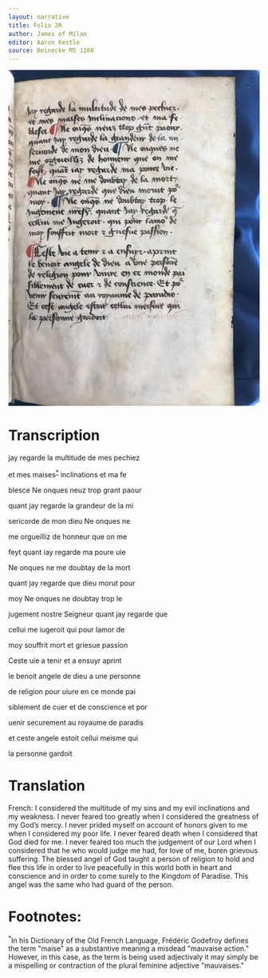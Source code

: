 ```yaml
---
layout: narrative
title: Folio 2R
author: James of Milan
editor: Aaron Kestle
source: Beinecke MS 1166
---
```


![Beinecke MS 1166 Folio 2R](https://raw.githubusercontent.com/oldfrenchtexts/L-aiguillon-d-amour-divine/master/assets/2R.jpg)

# Transcription

jay regarde la multitude de mes pechiez 

et mes maises<sup><a href="#fn1" id="ref1">\*</a></sup> inclinations et ma fe 

blesce Ne onques neuz trop grant paour 

quant jay regarde la grandeur de la mi 

sericorde de mon dieu Ne onques ne 

me orgueilliz de honneur que on me 

feyt quant iay regarde ma poure uie 

Ne onques ne me doubtay de la mort 

quant jay regarde que dieu morut pour 

moy Ne onques ne doubtay trop le 

jugement nostre Seigneur quant jay regarde que 

cellui me iugeroit qui pour lamor de 

moy souffrit mort et griesue passion 

Ceste uie a tenir et a ensuyr aprint 

le benoit angele de dieu a une personne 

de religion pour uiure en ce monde pai 

siblement de cuer et de conscience et por 

uenir securement au royaume de paradis 

et ceste angele estoit cellui meisme qui 

la personne gardoit

# Translation

French: I considered the multitude of my sins and my evil inclinations and my weakness. I never feared too greatly when I considered the greatness of my God’s mercy. I never prided myself on account of honors given to me when I considered my poor life. I never feared death when I considered that God died for me. I never feared too much the judgement of our Lord when I considered that he who would judge me had, for love of me, boren grievous suffering. The blessed angel of God taught a person of religion to hold and flee this life in order to live peacefully in this world both in heart and conscience and in order to come surely to the Kingdom of Paradise. This angel was the same who had guard of the person.

# Footnotes:

<sup id="fn1">*</sup>In his Dictionary of the Old French Language, Frédéric Godefroy defines the term "maise" as a substantive meaning a misdead "mauvaise action." However, in this case, as the term is being used adjectivaly it may simply be a mispelling or contraction of the plural feminine adjective "mauvaises." 
